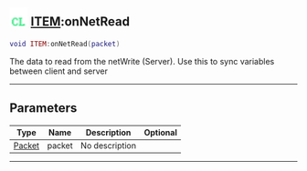 ## <img src="../../.gitbook/assets/client.png" width="32" height="32" /> [ITEM](../item/README.md):onNetRead

```lua
void ITEM:onNetRead(packet)
```

The data to read from the netWrite (Server). Use this to sync variables between client and server<br>

-----------------
## Parameters

| Type   | Name | Description | Optional |
| ------ | ---- | ----------- | -------: |
| [Packet](../packet/README.md) | packet | No description |  |


--------
